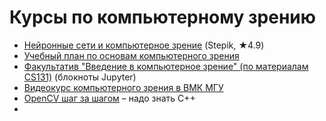 # Курсы по компьютерному зрению
- [Нейронные сети и компьютерное зрение](https://stepik.org/course/50352) (Stepik, ★4.9)
- [Учебный план по основам компьютерного зрения](https://proglib.io/p/cv-plan)
- [Факультатив "Введение в компьютерное зрение" (по материалам CS131)](https://github.com/ml-dafe/cv_mipt_minor) (блокноты Jupyter)
- [Видеокурс компьютерного зрения в ВМК МГУ](https://vk.com/mrzaur?w=wall114127459_2065%2Fall)
- [OpenCV шаг за шагом](http://robocraft.ru/page/opencv/) – надо знать С++
- 